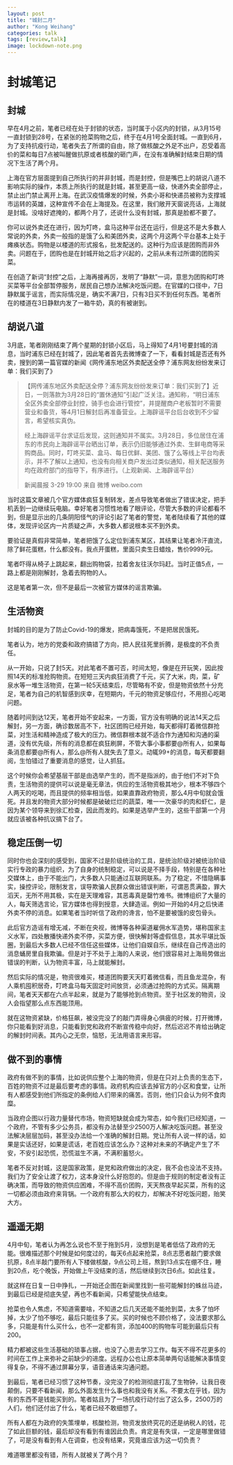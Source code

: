 ```yaml
---
layout: post
title: "城封二月"
author: "Kong Weihang"
categories: talk
tags: [review,talk]
image: lockdown-note.png
---
```


# 封城笔记

## 封城

早在4月之前，笔者已经在处于封锁的状态，当时属于小区内的封锁，从3月15号一直封锁到28号，在紧张的抢菜购物之后，终于在4月1号全面封城。一直到6月，为了支持抗疫行动，笔者失去了所谓的自由，除了做核酸之外足不出户，忍受着高价的菜和每日7点被叫醒做抗原或者核酸的砸门声，在没有准确解封结束日期的情况下生活了两个月。

上海在官方层面提到自己所执行的并非封城，而是封控，但是嘴巴上的胡说八道不影响实际的操作，本质上所执行的就是封城，甚至更高一级，快递外卖全部停止，禁止出门禁止离开上海。在武汉疫情爆发的时候，外卖小哥和快递员被称为支撑城市运转的英雄，这种宣传不会在上海提及。在这里，我们敞开天窗说亮话，上海就是封城。没啥好遮掩的，都两个月了，还说什么没有封城，那真是脸都不要了。

你可以说外卖还在进行，因为叮咚，盒马这种平台还在运行，但是这不是大多数人常说的外卖，外卖一般指的是饿了么和美团外卖，这两个月这两个平台基本上处于瘫痪状态。购物是以楼道的形式报名，批发配送的。这种行为应该是团购而非外卖。问题在于，团购也是在封城开始之后才兴起的，之前从未有过所谓的团购买菜。

在创造了新词“封控”之后，上海再接再厉，发明了“静默”一词，意思为团购和叮咚买菜等平台全部暂停服务，居民自己想办法解决吃饭问题。在官媒的口径中，7日静默属于谣言，而实际情况是，确实不满7日，只有3日买不到任何东西。笔者所在的楼道在3日静默内发了一箱牛奶，真的有被谢到。

## 胡说八道

3月底，笔者刚刚结束了两个星期的封锁小区后，马上得知了4月1号要封城的消息，当时浦东已经在封城了，因此笔者首先去微博查了一下，看看封城是否还有外卖，搜到的第一篇官媒的新闻《网传浦东地区外卖配送全停？浦东网友纷纷发来订单：我们买到了》

> 【网传浦东地区外卖配送全停？浦东网友纷纷发来订单：我们买到了】近日，一则落款为3月28日的“置休通知”引起广泛关注。通知称，“明日浦东全区外卖全部停业封控，骑手也会进行管控”，并提醒商户老板暂时不需要营业和备货，等4月1日解封后再准备营业。上海辟谣平台后台收到不少留言，希望核实真伪。
> 
> 经上海辟谣平台求证后发现，这则通知并不属实。3月28日，多位居住在浦东的市民向上海辟谣平台晒出订单，表示仍旧能够通过外卖、生鲜电商等采购商品。同时，叮咚买菜、盒马、每日优鲜、美团、饿了么等线上平台均表示，并不了解以上通知，也没有向相关商户发出过类似通知，相关配送服务均在政府部门的指导下，有序进行。（上观新闻、上海辟谣平台）
> 
> 新闻晨报 
> 3-29 19:00 来自 微博 weibo.com

当时这篇文章被几个官方媒体疯狂复制转发，差点导致笔者做出了错误决定，把手机丢到一边继续玩电脑。幸好笔者习惯性地看了眼评论，尽管大多数的评论都看不到，但是显示出的几条阴阳怪气的评论引起了笔者的警觉，笔者陆续看了其他的媒体，发现评论区内一片质疑之声，大多数人都说根本买不到外卖。

要验证是真假非常简单，笔者把饿了么定位到浦东某区，其结果让笔者冷汗直流，除了鲜花蛋糕，什么都没有。我点开蛋糕，里面只卖生日蜡烛，售价9999元。

笔者吓得从椅子上跳起来，翻出购物袋，拉着舍友往沃尔玛赶。当时正值5点，一路上都是刚刚解封，急着去购物的人。

这是笔者第一次，但不是最后一次被官方媒体的谣言欺骗。

## 生活物资

封城的目的是为了防止Covid-19的爆发，把病毒饿死，不是把居民饿死。

笔者认为，地方的党委和政府搞错了方向，把人民往死里折腾，是极度的不负责任。

从一开始，只说了封5天。对此笔者不置可否，时间太短，像是在开玩笑，因此按照14天的标准抢购物资。在短短三天内疯狂消费了千元，买了大米，肉，菜，矿泉水等一堆生活物资，在第一轮5天结束后，尽管略有不安，但是物资依然十分充足，笔者为自己的机智感到庆幸，在短期内，千元的物资足够应付，不用担心吃喝问题。

随着时间到达12天，笔者开始不安起来，一方面，官方没有明确的说法14天之后解封，另一方面，确诊数居高不下，社区团购已经开始，每天都得盯着微信群抢菜，对生活和精神造成了极大的压力。微信群根本就不适合作为通知和沟通的渠道，没有优先级，所有的消息都在疯狂刷屏，不管大事小事都要@所有人，如果每条消息都要@所有人，那么@所有人就失去了意义。动辄99+的消息，每天都要翻阅，生怕错过了重要消息的感觉，让人抓狂。

这个时候你会希望基层干部是由选举产生的，而不是指派的，由于他们不对下负责，生活物资的提供可以说是毫无章法，供应的生活物资极其地少，根本不够四个人两天的吃喝，而且提供的频率相当低，如果直靠政府物资，那么4月中旬就会饿死。并且发的物资大部分时候都是破破烂烂的蔬菜，唯一一次豪华的肉和虾仁，是因为某个领导来到徐汇检查，因此而发的。如果是选举产生的，这些干部第一个月就应该被各种抗议搞下台了。

## 稳定压倒一切

同时你也会深刻的感受到，国家不过是阶级统治的工具，是统治阶级对被统治阶级实行专政的暴力组织，为了自身的统制稳定，可以说是不择手段，特别是在各种社交媒体上，由于不能出门，大多数人只能通过互联网联系。为了稳定，不惜隐瞒事实，操控评论，限制发言，误导欺骗人民群众做出错误判断，可谓恶贯满盈，罪大滔天，无所不用其极，实在是天理难容，其恶毒真是罄竹难书。微博组织了大量的人，每天筛选言论，官方媒体也得到授意，大肆造谣。例如一开始的4月之后快递外卖不停的消息。如果笔者当时听信了政府的谗言，怕不是要被饿的皮包骨头。

此后官方造谣有增无减，不断在央视，微博等各种渠道雇佣水军造势，堪称国家主义水军，四处散播快递外卖不停，买菜方便，很快解封等虚假信息，其水平堪比饭圈，到最后大多数人已经不信任这些媒体，让他们自娱自乐，继续在自己传造出的消息蛹房里自我欺骗。但是对于不处于上海的人来说，他们很容易对上海局势做出错误的判断，认为物资丰富，马上就能解封。

然后实际的情况是，物资很难买，楼道团购要天天盯着微信看，而且鱼龙混杂，有人乘机囤积居奇，叮咚盒马每天固定时间放货，必须通过抢购的方式买。隔离期间，笔者天天都在六点半起来，就是为了能够抢到点物资。至于社区发的物资，没人会指望那么点东西能顶用。

就在这物资紧缺，价格狂飙，被没完没了的敲门弄得身心俱疲的时候，打开微博，你只能看到好消息，只能看到党和政府不断宣传稳中向好，然后迟迟不肯给出确定的解封时间表。其内心之无奈，恼怒，无法用语言来形容。

## 做不到的事情

政府有做不到的事情，比如说供应整个上海的物资，但是在只对上负责的生态下，百姓的物资不过是最后要考虑的事情。政府机构应该去掉官方的小区和食堂，让所有人都感受到他们所指定的条例给人们带来的痛苦。否则，他们只会认为何不食肉糜。

当政府企图以行政力量替代市场，物资短缺就会成为常态，如今我们已经知道，一个政府，不管有多少公务员，都没有办法替至少2500万人解决吃饭问题。甚至没法解决层层加码，甚至没办法给一个准确的解封日期。党让所有人说一样的话，如果是实话还好，如果是谎话，老百姓应该怎么办？这种对未来的不确定产生了不安，不安引起恐慌，恐慌滋生不满，不满积蓄怒火。

笔者不反对封城，这是国家政策，是党和政府做出的决定，我不会也没法不支持。我们为了安全让渡了权力，这本身没什么好抱怨的。但是由于规则的制定者没有正确决策，而导致的物资供应困难，不得不高价团购，天天熬夜早起买菜，所有的这一切都必须由政府来背锅。一个政府有那么大的权力，却解决不好吃饭问题，贻笑大方。

## 遥遥无期

4月中旬，笔者认为再怎么说也不至于拖到5月，没想到是笔者低估了政府的无能。很难描述那个时候是如何度过的，每天6点起来抢菜，8点志愿者敲门要求做抗原，8点半敲门要所有人下楼做核酸，9点公司上班，熬到13点实在绷不住，睡到20点，吃个晚饭，开始做上午没结束的活，然后继续到次日6点。如此往复。

就这样在日复一日中挣扎，一开始还企图在新闻里找到一些可能解封的蛛丝马迹，到最后已经是彻底失望，再也不看新闻，只希望能快点结束。

抢菜也令人焦虑，不知道需要啥，不知道之后几天还能不能抢到菜，太多了怕坏掉，太少了怕不够吃，最后只能往多了买。买的时候也不顾价格了，没法要求那么多，只能是有什么买什么，也不一定都有货，添加400的购物车可能到最后只有200。

精力都被这些生活基础的琐事占据，也没了心思去学习工作。每天不得不花更多的时间在工作上来弥补之前缺少的进度。远程办公也让原本简单两句话能解决事情变得复杂，不得不通过屏幕分享，语音通话来沟通问题。

到最后，笔者已经习惯了这种节奏，没完没了的检测彻底打乱了生物钟，让我日夜颠倒，只要不看新闻，那么外面发生什么事也和我没有关系。不要太在乎钱，因为有的东西不是钱能买到的。笔者姑且为了一场抗疫行动付出了这么多，2500万的人们，他们还付出了什么，笔者已经不敢细想了。

所有人都在为政府的失策埋单，核酸检测，物资发放终究花的还是纳税人的钱，花了如此巨额的钱，最后却没有看到有谁因此负责。肯定是有失误，一定是哪里做错了，可是没有看到有人在调查，也没有结果，究竟谁应该为这一切负责？

难道哪里都没有错，所有人就被关了两个月？